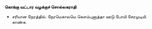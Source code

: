 **கொங்கு வட்டார வழக்குச் சொல்லகராதி**
- சரியான நேரத்தில். நேரமெகாலமெ கௌம்புனாத்தா ஊடு போயி சேரமுடியி. காண்க.


